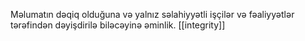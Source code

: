 Məlumatın dəqiq olduğuna və yalnız səlahiyyətli işçilər və fəaliyyətlər tərəfindən dəyişdirilə biləcəyinə əminlik.
[[integrity]]